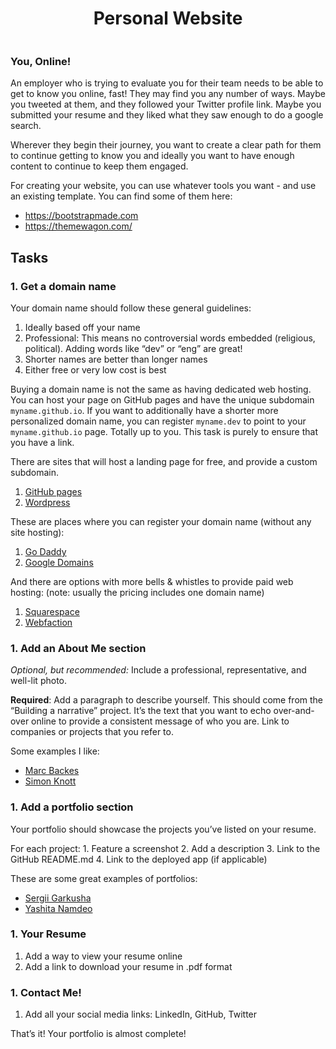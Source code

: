 <!DOCTYPE html>
<html lang="en">
  <body>
<div align="center">
    
<h1>Personal Website</h1>
<div class="panel panel-default" id="project-description">

<div class="panel-body">
<p><img src="https://s3.eu-west-3.amazonaws.com/hbtn.intranet/uploads/medias/2019/7/a52d8e18dbe08be98472.gif?X-Amz-Algorithm=AWS4-HMAC-SHA256&X-Amz-Credential=AKIA4MYA5JM5DUTZGMZG%2F20240830%2Feu-west-3%2Fs3%2Faws4_request&X-Amz-Date=20240830T155508Z&X-Amz-Expires=86400&X-Amz-SignedHeaders=host&X-Amz-Signature=cfb63008bb40f03b948c7b51a2c510ad4259e0b407058ba840d0f91d15349b5f" alt="" loading='lazy' style="" /></p>
</div>
</div>
</div>

<h3>You, Online!</h3>

<p>An employer who is trying to evaluate you for their team needs to be able to get to know you online, fast! They may find you any number of ways. Maybe you tweeted at them, and they followed your Twitter profile link. Maybe you submitted your resume and they liked what they saw enough to do a google search.</p>

<p>Wherever they begin their journey, you want to create a clear path for them to continue getting to know you and ideally you want to have enough content to continue to keep them engaged. </p>

<p>For creating your website, you can use whatever tools you want - and use an existing template. You can find some of them here: </p>

<ul>
<li><a href="/rltoken/tHzLVIFX-ZIBzgCh6iqezQ" title="https://bootstrapmade.com" target="_blank">https://bootstrapmade.com</a></li>
<li><a href="/rltoken/WalGCilWXdLzY9-cg-hsFw" title="https://themewagon.com/" target="_blank">https://themewagon.com/</a></li>
</ul>

  </div>
</div>

<h2 class="gap">Tasks</h2>


  <div class="panel-heading panel-heading-actions">
    <h3 class="panel-title">
      1. Get a domain name
    </h3>

  <div class="panel-body">
<p>Your domain name should follow these general guidelines:</p>

<ol>
<li>Ideally based off your name</li>
<li>Professional: This means no controversial words embedded (religious, political). Adding words like &ldquo;dev&rdquo; or &ldquo;eng&rdquo; are great!</li>
<li>Shorter names are better than longer names</li>
<li>Either free or very low cost is best</li>
</ol>

<p>Buying a domain name is not the same as having dedicated web hosting. You can host your page on GitHub pages and have the unique subdomain <code>myname.github.io</code>. If you want to additionally have a shorter more personalized domain name, you can register <code>myname.dev</code> to point to your <code>myname.github.io</code> page. Totally up to you. This task is purely to ensure that you have a link. </p>

<p>There are sites that will host a landing page for free, and provide a custom subdomain. </p>

<ol>
<li><a href="/rltoken/XG-xRcZIa4_-DY3TPNhHZQ" title="GitHub pages" target="_blank">GitHub pages</a></li>
<li><a href="/rltoken/IIJv4zGNxlfDbU4jYwqL-w" title="Wordpress" target="_blank">Wordpress</a></li>
</ol>

<p>These are places where you can register your domain name (without any site hosting):</p>

<ol>
<li><a href="/rltoken/LhuEPplfCM_Miew5PR3eSw" title="Go Daddy" target="_blank">Go Daddy</a> </li>
<li><a href="/rltoken/qgWk40Rf8N5_OIIimmWdVw" title="Google Domains" target="_blank">Google Domains</a></li>
</ol>

<p>And there are options with more bells &amp; whistles to provide paid web hosting: (note: usually the pricing includes one domain name)</p>

<ol>
<li><a href="/rltoken/728jXEayDdSeajmLNjflLg" title="Squarespace" target="_blank">Squarespace</a></li>
<li><a href="/rltoken/secJQ1HgWomCuMjWhuEgqQ" title="Webfaction" target="_blank">Webfaction</a></li>
</ol>

  </div>

  <div class="panel-heading panel-heading-actions">
    <h3 class="panel-title">
      1. Add an About Me section
    </h3>

  <div class="panel-body">
<p><em>Optional, but recommended:</em> Include a professional, representative, and well-lit photo.</p>

<p><strong>Required</strong>: Add a paragraph to describe yourself. This should come from the &ldquo;Building a narrative&rdquo; project. It&rsquo;s the text that you want to echo over-and-over online to provide a consistent message of who you are. Link to companies or projects that you refer to.</p>

<p>Some examples I like:</p>

<ul>
<li><a href="/rltoken/45pPDK-dxpa8OMoNIg6UHg" title="Marc Backes" target="_blank">Marc Backes</a></li>
<li><a href="/rltoken/yto6pajapKP-IZbLipxWQQ" title="Simon Knott" target="_blank">Simon Knott</a></li>
</ul>

  </div>

  <div class="list-group">

  <div class="panel-heading panel-heading-actions">
    <h3 class="panel-title">
      1. Add a portfolio section
    </h3>

  <div class="panel-body">
<p>Your portfolio should showcase the projects you&rsquo;ve listed on your resume. </p>

<p>For each project:
1. Feature a screenshot
2. Add a description
3. Link to the GitHub README.md
4. Link to the deployed app (if applicable)</p>

<p>These are some great examples of portfolios:</p>

<ul>
<li><a href="/rltoken/-fcjm3uYI0Pvk7ERuJDtBg" title="Sergii Garkusha" target="_blank">Sergii Garkusha</a></li>
<li><a href="/rltoken/T_P295araq2u94cgBlXjdA" title="Yashita Namdeo" target="_blank">Yashita Namdeo</a></li>
</ul>

  </div>

  <div class="panel-heading panel-heading-actions">
    <h3 class="panel-title">
      1. Your Resume
    </h3>
  <div class="panel-body">
<ol>
<li>Add a way to view your resume online</li>
<li>Add a link to download your resume in .pdf format</li>
</ol>

  </div>
  <div class="panel-heading panel-heading-actions">
    <h3 class="panel-title">
      1. Contact Me!
    </h3>

  </div>

  <div class="panel-body">

<ol>
<li>Add all your social media links: LinkedIn, GitHub, Twitter</li>
</ol>

<p>That&rsquo;s it! Your portfolio is almost complete!</p>

</div>

</body>
</html>
